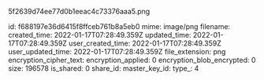 5f2639d74ee77d0b1eeac4c73376aaa5.png

id: f688197e36d6415f8ffceb761b8a5eb0
mime: image/png
filename: 
created_time: 2022-01-17T07:28:49.359Z
updated_time: 2022-01-17T07:28:49.359Z
user_created_time: 2022-01-17T07:28:49.359Z
user_updated_time: 2022-01-17T07:28:49.359Z
file_extension: png
encryption_cipher_text: 
encryption_applied: 0
encryption_blob_encrypted: 0
size: 196578
is_shared: 0
share_id: 
master_key_id: 
type_: 4